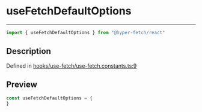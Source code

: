 

# useFetchDefaultOptions

<div class="api-docs__separator" data-reactroot="">

---

</div><div class="api-docs__import" data-reactroot="">

```ts
import { useFetchDefaultOptions } from "@hyper-fetch/react"
```

</div><div class="api-docs__section">

## Description

</div><div class="api-docs__description"><span class="api-docs__do-not-parse">



</span></div><p class="api-docs__definition">

Defined in [hooks/use-fetch/use-fetch.constants.ts:9](https://github.com/BetterTyped/hyper-fetch/blob/4197368e/packages/react/src/hooks/use-fetch/use-fetch.constants.ts#L9)

</p><div class="api-docs__section">

## Preview

</div><div class="api-docs__preview var">

```ts
const useFetchDefaultOptions = {
}
```

</div>